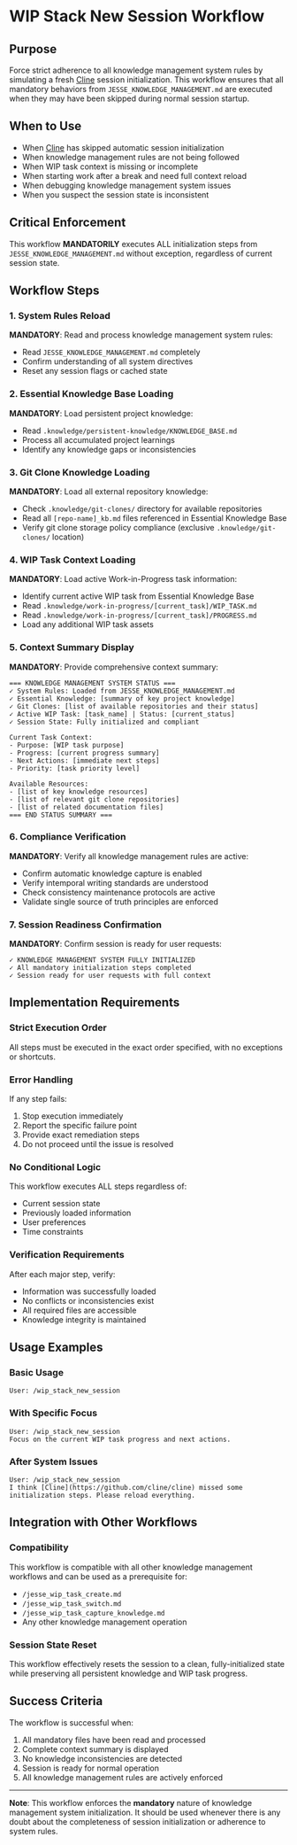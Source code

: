 # WIP Stack New Session Workflow

## Purpose
Force strict adherence to all knowledge management system rules by simulating a fresh [Cline](https://github.com/cline/cline) session initialization. This workflow ensures that all mandatory behaviors from `JESSE_KNOWLEDGE_MANAGEMENT.md` are executed when they may have been skipped during normal session startup.

## When to Use
- When [Cline](https://github.com/cline/cline) has skipped automatic session initialization
- When knowledge management rules are not being followed
- When WIP task context is missing or incomplete
- When starting work after a break and need full context reload
- When debugging knowledge management system issues
- When you suspect the session state is inconsistent

## Critical Enforcement
This workflow **MANDATORILY** executes ALL initialization steps from `JESSE_KNOWLEDGE_MANAGEMENT.md` without exception, regardless of current session state.

## Workflow Steps

### 1. System Rules Reload
**MANDATORY**: Read and process knowledge management system rules:
- Read `JESSE_KNOWLEDGE_MANAGEMENT.md` completely
- Confirm understanding of all system directives
- Reset any session flags or cached state

### 2. Essential Knowledge Base Loading
**MANDATORY**: Load persistent project knowledge:
- Read `.knowledge/persistent-knowledge/KNOWLEDGE_BASE.md`
- Process all accumulated project learnings
- Identify any knowledge gaps or inconsistencies

### 3. Git Clone Knowledge Loading
**MANDATORY**: Load all external repository knowledge:
- Check `.knowledge/git-clones/` directory for available repositories
- Read all `[repo-name]_kb.md` files referenced in Essential Knowledge Base
- Verify git clone storage policy compliance (exclusive `.knowledge/git-clones/` location)

### 4. WIP Task Context Loading
**MANDATORY**: Load active Work-in-Progress task information:
- Identify current active WIP task from Essential Knowledge Base
- Read `.knowledge/work-in-progress/[current_task]/WIP_TASK.md`
- Read `.knowledge/work-in-progress/[current_task]/PROGRESS.md`
- Load any additional WIP task assets

### 5. Context Summary Display
**MANDATORY**: Provide comprehensive context summary:
```
=== KNOWLEDGE MANAGEMENT SYSTEM STATUS ===
✓ System Rules: Loaded from JESSE_KNOWLEDGE_MANAGEMENT.md
✓ Essential Knowledge: [summary of key project knowledge]
✓ Git Clones: [list of available repositories and their status]
✓ Active WIP Task: [task_name] | Status: [current_status]
✓ Session State: Fully initialized and compliant

Current Task Context:
- Purpose: [WIP task purpose]
- Progress: [current progress summary]
- Next Actions: [immediate next steps]
- Priority: [task priority level]

Available Resources:
- [list of key knowledge resources]
- [list of relevant git clone repositories]
- [list of related documentation files]
=== END STATUS SUMMARY ===
```

### 6. Compliance Verification
**MANDATORY**: Verify all knowledge management rules are active:
- Confirm automatic knowledge capture is enabled
- Verify intemporal writing standards are understood
- Check consistency maintenance protocols are active
- Validate single source of truth principles are enforced

### 7. Session Readiness Confirmation
**MANDATORY**: Confirm session is ready for user requests:
```
✓ KNOWLEDGE MANAGEMENT SYSTEM FULLY INITIALIZED
✓ All mandatory initialization steps completed
✓ Session ready for user requests with full context
```

## Implementation Requirements

### Strict Execution Order
All steps must be executed in the exact order specified, with no exceptions or shortcuts.

### Error Handling
If any step fails:
1. Stop execution immediately
2. Report the specific failure point
3. Provide exact remediation steps
4. Do not proceed until the issue is resolved

### No Conditional Logic
This workflow executes ALL steps regardless of:
- Current session state
- Previously loaded information
- User preferences
- Time constraints

### Verification Requirements
After each major step, verify:
- Information was successfully loaded
- No conflicts or inconsistencies exist
- All required files are accessible
- Knowledge integrity is maintained

## Usage Examples

### Basic Usage
```
User: /wip_stack_new_session
```

### With Specific Focus
```
User: /wip_stack_new_session
Focus on the current WIP task progress and next actions.
```

### After System Issues
```
User: /wip_stack_new_session
I think [Cline](https://github.com/cline/cline) missed some initialization steps. Please reload everything.
```

## Integration with Other Workflows

### Compatibility
This workflow is compatible with all other knowledge management workflows and can be used as a prerequisite for:
- `/jesse_wip_task_create.md`
- `/jesse_wip_task_switch.md`
- `/jesse_wip_task_capture_knowledge.md`
- Any other knowledge management operation

### Session State Reset
This workflow effectively resets the session to a clean, fully-initialized state while preserving all persistent knowledge and WIP task progress.

## Success Criteria
The workflow is successful when:
1. All mandatory files have been read and processed
2. Complete context summary is displayed
3. No knowledge inconsistencies are detected
4. Session is ready for normal operation
5. All knowledge management rules are actively enforced

---

**Note**: This workflow enforces the **mandatory** nature of knowledge management system initialization. It should be used whenever there is any doubt about the completeness of session initialization or adherence to system rules.
